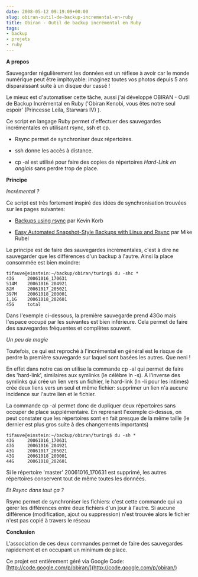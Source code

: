 ```yaml
---
date: 2008-05-12 09:19:09+00:00
slug: obiran-outil-de-backup-incremental-en-ruby
title: Obiran - Outil de backup incrémental en Ruby
tags:
- backup
- projets
- ruby
---
```


**A propos**

Sauvegarder régulièrement les données est un réflexe à avoir car le monde numérique peut être impitoyable: imaginez toutes vos photos depuis 5 ans disparaissant suite à un disque dur cassé !

Le mieux est d'automatiser cette tâche, aussi j'ai développé OBIRAN - Outil de Backup Incrémental en Ruby ('Obiran Kenobi, vous êtes notre seul espoir' (Princesse Leila, Starwars IV) ).

Ce script en langage Ruby permet d'effectuer des sauvegardes incrémentales en utilisant rsync, ssh et cp.



	
  * Rsync permet de synchroniser deux répertoires.

	
  * ssh donne les accès à distance.

	
  * cp -al est utilisé pour faire des copies de répertoires _Hard-Link en anglais_ sans perdre trop de place.


**Principe**

_Incrémental ?_

Ce script est très fortement inspiré des idées de synchronisation trouvées sur les pages suivantes:



	
  * [Backups using rsync](http://www.sanitarium.net/golug/rsync_backups.html) par Kevin Korb

	
  * [Easy Automated Snapshot-Style Backups with Linux and Rsync](http://www.mikerubel.org/computers/rsync_snapshots/) par Mike Rubel


Le principe est de faire des sauvegardes incrémentales, c'est à dire ne sauvegarder que les différences d'un backup à l'autre. Ainsi la place consommée est bien moindre:

	tifauve@einstein:~/backup/obiran/turing$ du -shc *
	43G     20061016_170631
	514M    20061016_204921
	82M     20061017_205021
	397M    20061018_200001
	1,1G    20061018_202601
	45G     total

Dans l'exemple ci-dessous, la première sauvegarde prend 43Go mais l'espace occupé par les suivantes est bien inférieure. Cela permet de faire des sauvegardes fréquentes et complètes souvent.

_Un peu de magie_

Toutefois, ce qui est reproché à l'incrémental en général est le risque de perdre la première sauvegarde sur laquel sont basées les autres. Que neni !

En effet dans notre cas on utilise la commande cp -al qui permet de faire des 'hard-link', similaires aux symlinks (le célèbre ln -s). A l'inverse des symlinks qui crée un lien vers un fichier, le hard-link (ln -li pour les intimes) crée deux liens vers un seul et même fichier: supprimer un lien n'a aucune incidence sur l'autre lien et le fichier.

La commande cp -al permet donc de dupliquer deux répertoires sans occuper de place supplémentaire. En reprenant l'exemple ci-dessus, on peut constater que les répertoires sont en fait presque de la même taille (le dernier est plus gros suite à des changements importants)

	tifauve@einstein:~/backup/obiran/turing$ du -sh *
	43G     20061016_170631
	43G     20061016_204921
	43G     20061017_205021
	43G     20061018_200001
	44G     20061018_202601

Si le répertoire 'master' 20061016_170631 est supprimé, les autres répertoires conservent tout de même toutes les données.

_Et Rsync dans tout ça ?_

Rsync permet de synchroniser les fichiers: c'est cette commande qui va gérer les différences entre deux fichiers d'un jour à l'autre. Si aucune différence (modification, ajout ou suppression) n'est trouvée alors le fichier n'est pas copié à travers le réseau

**Conclusion**

L'association de ces deux commandes permet de faire des sauvegardes rapidement et en occupant un minimum de place.

Ce projet est entièrement géré via Google Code: [http://code.google.com/p/obiran/](http://code.google.com/p/obiran/)
